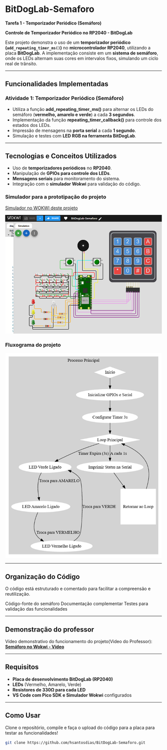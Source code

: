 # **BitDogLab-Semaforo**

**Tarefa 1 - Temporizador Periódico (Semáforo)**


 **Controle de Temporizador Periódico no RP2040 - BitDogLab**

Este projeto demonstra o uso de um **temporizador periódico (`add_repeating_timer_ms()`)** no **microcontrolador RP2040**, utilizando a placa **BitDogLab**. A implementação consiste em um **sistema de semáforo**, onde os LEDs alternam suas cores em intervalos fixos, simulando um ciclo real de trânsito.

---

## **Funcionalidades Implementadas**

### **Atividade 1: Temporizador Periódico (Semáforo)**

- Utiliza a função **add_repeating_timer_ms()** para alternar os LEDs do semáforo (**vermelho, amarelo e verde**) a cada **3 segundos**.
- Implementação da função **repeating_timer_callback()** para controle dos estados dos LEDs.
- Impressão de mensagens na **porta serial** a cada **1 segundo**.
- Simulação e testes com **LED RGB na ferramenta BitDogLab**.

---

##  **Tecnologias e Conceitos Utilizados**

- Uso de **temporizadores periódicos** no **RP2040**.
- Manipulação de **GPIOs para controle dos LEDs**.
- **Mensagens seriais** para monitoramento do sistema.
- Integração com o **simulador Wokwi** para validação do código.

### Simulador para a prototipação do projeto

[Simulador no WOKWI deste projeto](https://wokwi.com/projects/421920880908973057 "Simulador no WOKWI deste projeto")

[![Diagrama de conexões](imgs/imagem_simulador.png "Diagrama de conexões")](https://github.com/hsantosdias/BitDogLab-Semaforo/blob/main/imgs/imagem_simulador.png?raw=true "Diagrama de conexões")


### **Fluxograma do projeto**

[![Fluxograma do projeto](imgs/fluxograma_principal.png "Fluxograma do projeto")](https://github.com/hsantosdias/BitDogLab-Semaforo/blob/main/imgs/fluxograma_principal.png?raw=true "Fluxograma do projeto")

---

## **Organização do Código**

O código está estruturado e comentado para facilitar a compreensão e reutilização.

 Código-fonte do semáforo
 Documentação complementar
 Testes para validação das funcionalidades

---

## **Demonstração do professor**

Vídeo demonstrativo do funcionamento do projeto(Video do Professor):
 **[Semáforo no Wokwi - Vídeo](https://www.dropbox.com/scl/fi/6w37qxzdq4ytljqvqzr6h/2025-01-25-17-48-11.mkv?rlkey=yjj1iqcfkx444xigglaxqw81e&dl=0)**

---

## **Requisitos**

- **Placa de desenvolvimento BitDogLab (RP2040)**
- **LEDs** (Vermelho, Amarelo, Verde)
- **Resistores de 330Ω para cada LED**
- **VS Code com Pico SDK e Simulador Wokwi** configurados

---

## **Como Usar**

Clone o repositório, compile e faça o upload do código para a placa para testar as funcionalidades!

```bash
git clone https://github.com/hsantosdias/BitDogLab-Semaforo.git
```
